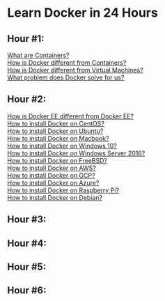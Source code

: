 
# Learn Docker in 24 Hours

## Hour #1:
[What are Containers?](https://github.com/ajeetraina/docker/blob/master/hour1/intro-containers.md)<br>
[ How is Docker different from Containers?]()<br>
[ How is Docker different from Virtual Machines?]()<br>
[ What problem does Docker solve for us?]()<br>


## Hour #2:
[How is Docker EE different from Docker EE?]()<br>
[ How to install Docker on CentOS?]()<br>
[How to install Docker on Ubuntu?]()<br>
[How to install Docker on Macbook?]()<br>
[How to install Docker on Windows 10?]()<br>
[How to install Docker on Windows Server 2016?]()<br>
[How to install Docker on FreeBSD?]()<br>
[How to install Docker on AWS?]()<br>
[How to install Docker on GCP?]()<br>
[How to install Docker on Azure?]()<br>
[How to install Docker on Raspberry Pi?]()<br>
[How to install Docker on Debian?]()<br>

## Hour #3:


## Hour #4:

## Hour #5:

## Hour #6:













